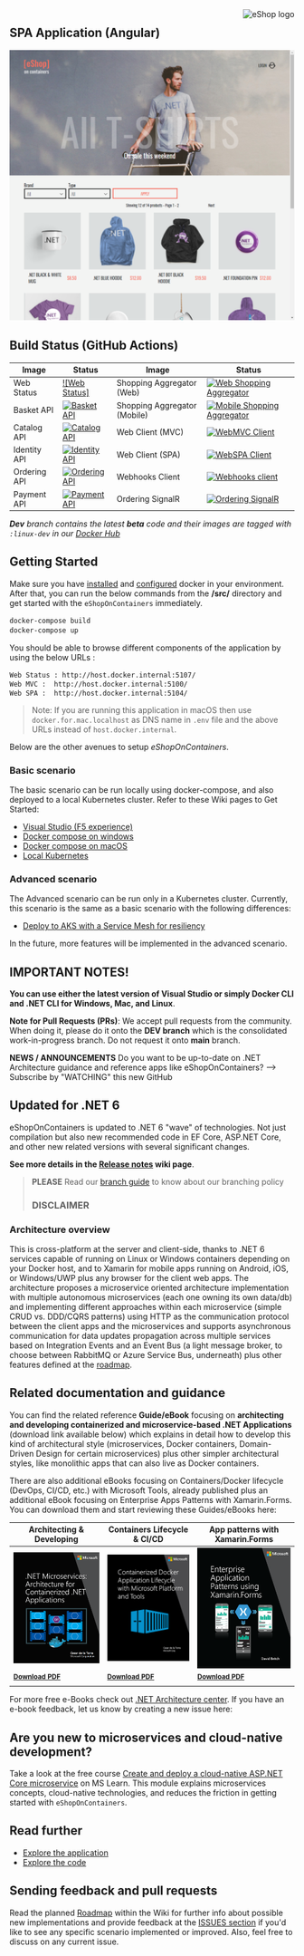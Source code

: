 <a href="https://dot.net/architecture">
   <img src="" alt="eShop logo" title="eShopOnContainers" align="right" height="60" />
</a>

## SPA Application (Angular)

![](img/eshop-spa-app-home.png)

## Build Status (GitHub Actions)

| Image | Status | Image | Status |
| ------------- | ------------- | ------------- | ------------- |
| Web Status |  [![Web Status]](  /actions?query=workflow%3Awebstatus) | Shopping Aggregator (Web) | [![Web Shopping Aggregator](  /workflows/webshoppingagg/badge.svg)](  /actions?query=workflow%3Awebshoppingagg) |
| Basket API | [![Basket API](  /workflows/basket-api/badge.svg?branch=dev)](  /actions?query=workflow%3Abasket-api) | Shopping Aggregator (Mobile) | [![Mobile Shopping Aggregator](  /workflows/mobileshoppingagg/badge.svg?branch=dev)](  /actions?query=workflow%3Amobileshoppingagg) |
| Catalog API | [![Catalog API](  /workflows/catalog-api/badge.svg)](  /actions?query=workflow%3Acatalog-api) | Web Client (MVC) | [![WebMVC Client](  /workflows/webmvc/badge.svg?branch=dev)](  /actions?query=workflow%3Awebmvc) |
|Identity API | [![Identity API](  /workflows/identity-api/badge.svg?branch=dev)](  /actions?query=workflow%3Aidentity-api) | Web Client (SPA) | [![WebSPA Client](  /workflows/webspa/badge.svg?branch=dev)](  /actions?query=workflow%3Awebspa) |
| Ordering API | [![Ordering API](  /workflows/ordering-api/badge.svg?branch=dev)](  /actions?query=workflow%3Aordering-api) | Webhooks Client | [![Webhooks    client](  /workflows/webhooks-client/badge.svg)](  /actions?query=workflow%3Awebhooks-client) |
| Payment API | [![Payment API](  /workflows/payment-api/badge.svg?branch=dev)](  /actions?query=workflow%3Apayment-api) | Ordering SignalR | [![Ordering SignalR](  /workflows/ordering-signalrhub/badge.svg)](  /actions?query=workflow%3Aordering-signalrhub) | |

_**Dev** branch contains the latest **beta** code and their images are tagged with `:linux-dev` in our [Docker Hub](https://hub.docker.com/u/eshop)_

## Getting Started

Make sure you have [installed](https://docs.docker.com/docker-for-windows/install/) and [configured](  /wiki/Windows-setup#configure-docker) docker in your environment. After that, you can run the below commands from the **/src/** directory and get started with the `eShopOnContainers` immediately.

```powershell
docker-compose build
docker-compose up
```

You should be able to browse different components of the application by using the below URLs :

```
Web Status : http://host.docker.internal:5107/
Web MVC :  http://host.docker.internal:5100/
Web SPA :  http://host.docker.internal:5104/
```

>Note: If you are running this application in macOS then use `docker.for.mac.localhost` as DNS name in `.env` file and the above URLs instead of `host.docker.internal`.

Below are the other avenues to setup *eShopOnContainers*.

### Basic scenario

The basic scenario can be run locally using docker-compose, and also deployed to a local Kubernetes cluster. Refer to these Wiki pages to Get Started:


- [Visual Studio (F5 experience)](  /wiki/Windows-setup#optional---use-visual-studio)
- [Docker compose on windows](  /wiki/Windows-setup)
- [Docker compose on macOS](  /wiki/Mac-setup)
- [Local Kubernetes](  /wiki/Deploy-to-Local-Kubernetes)

### Advanced scenario

The Advanced scenario can be run only in a Kubernetes cluster. Currently, this scenario is the same as a basic scenario with the following differences:

- [Deploy to AKS with a Service Mesh for resiliency](  /wiki/Deploy-to-Azure-Kubernetes-Service-(AKS))

In the future, more features will be implemented in the advanced scenario.


## IMPORTANT NOTES!

**You can use either the latest version of Visual Studio or simply Docker CLI and .NET CLI for Windows, Mac, and Linux**.

**Note for Pull Requests (PRs)**: We accept pull requests from the community. When doing it, please do it onto the **DEV branch** which is the consolidated work-in-progress branch. Do not request it onto **main** branch.

**NEWS / ANNOUNCEMENTS**
Do you want to be up-to-date on .NET Architecture guidance and reference apps like eShopOnContainers? --> Subscribe by "WATCHING" this new GitHub
## Updated for .NET 6

eShopOnContainers is updated to .NET 6 "wave" of technologies. Not just compilation but also new recommended code in EF Core, ASP.NET Core, and other new related versions with several significant changes.

**See more details in the [Release notes](  /wiki/Release-notes) wiki page**.

>**PLEASE** Read our [branch guide](./branch-guide.md) to know about our branching policy
>
> ### DISCLAIMER
>

### Architecture overview

This   is cross-platform at the server and client-side, thanks to .NET 6 services capable of running on Linux or Windows containers depending on your Docker host, and to Xamarin for mobile apps running on Android, iOS, or Windows/UWP plus any browser for the client web apps.
The architecture proposes a microservice oriented architecture implementation with multiple autonomous microservices (each one owning its own data/db) and implementing different approaches within each microservice (simple CRUD vs. DDD/CQRS patterns) using HTTP as the communication protocol between the client apps and the microservices and supports asynchronous communication for data updates propagation across multiple services based on Integration Events and an Event Bus (a light message broker, to choose between RabbitMQ or Azure Service Bus, underneath) plus other features defined at the [roadmap](  /wiki/Roadmap).


## Related documentation and guidance

You can find the related reference **Guide/eBook** focusing on **architecting and developing containerized and microservice-based .NET Applications** (download link available below) which explains in detail how to develop this kind of architectural style (microservices, Docker containers, Domain-Driven Design for certain microservices) plus other simpler architectural styles, like monolithic apps that can also live as Docker containers.

There are also additional eBooks focusing on Containers/Docker lifecycle (DevOps, CI/CD, etc.) with Microsoft Tools, already published plus an additional eBook focusing on Enterprise Apps Patterns with Xamarin.Forms.
You can download them and start reviewing these Guides/eBooks here:

| Architecting & Developing | Containers Lifecycle & CI/CD | App patterns with Xamarin.Forms |
| ------------ | ------------|  ------------|
| [![](img/architecture-book-cover-large-we.png)](https://aka.ms/microservicesebook) | [![](img/devops-book-cover-large-we.png)](https://aka.ms/dockerlifecycleebook) | [![](img/xamarin-enterprise-patterns-ebook-cover-large-we.png)](https://aka.ms/xamarinpatternsebook) |
| <sup> <a href='https://aka.ms/microservicesebook'>**Download PDF**</a> </sup>  | <sup> <a href='https://aka.ms/dockerlifecycleebook'>**Download PDF** </a>  </sup> | <sup> <a href='https://aka.ms/xamarinpatternsebook'>**Download PDF**  </a>  </sup> |

For more free e-Books check out [.NET Architecture center](https://dot.net/architecture). If you have an e-book feedback, let us know by creating a new issue here: 

## Are you new to **microservices** and **cloud-native development**? 
Take a look at the free course [Create and deploy a cloud-native ASP.NET Core microservice](https://docs.microsoft.com/en-us/learn/modules/microservices-aspnet-core/) on MS Learn.  This module explains microservices concepts, cloud-native technologies, and reduces the friction in getting started with `eShopOnContainers`.

## Read further

- [Explore the application](  /wiki/Explore-the-application)
- [Explore the code](  /wiki/Explore-the-code)

## Sending feedback and pull requests

Read the planned [Roadmap](  /wiki/Roadmap) within the Wiki for further info about possible new implementations and provide feedback at the [ISSUES section](https://github.com/dotnet/eShopOnContainers/issues) if you'd like to see any specific scenario implemented or improved. Also, feel free to discuss on any current issue.
